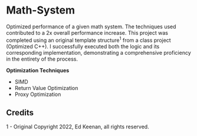 # Math-System

Optimized performance of a given math system. The techniques used contributed to a 2x overall performance increase.
This project was completed using an original template structure<sup>1</sup> from a class project (Optimized C++). I successfully executed both the logic and its corresponding implementation, demonstrating a comprehensive proficiency in the entirety of the process.

__Optimization Techniques__
* SIMD
* Return Value Optimization
* Proxy Optimization


## Credits
1 - Original Copyright 2022, Ed Keenan, all rights reserved.
